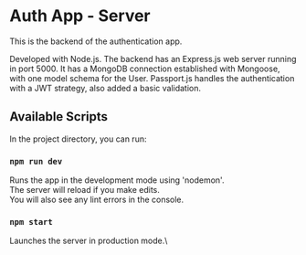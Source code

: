 # Auth App - Server

This is the backend of the authentication app.

Developed with Node.js. The backend has an Express.js web server running in port 5000. It has a MongoDB connection established with Mongoose, with one model schema for the User. Passport.js handles the authentication with a JWT strategy, also added a basic validation.

## Available Scripts

In the project directory, you can run:

### `npm run dev`

Runs the app in the development mode using 'nodemon'.\
The server will reload if you make edits.\
You will also see any lint errors in the console.

### `npm start`

Launches the server in production mode.\
